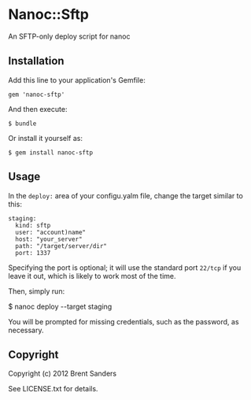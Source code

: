 # Nanoc::Sftp

An SFTP-only deploy script for nanoc

## Installation

Add this line to your application's Gemfile:

    gem 'nanoc-sftp'

And then execute:

    $ bundle

Or install it yourself as:

    $ gem install nanoc-sftp

## Usage

In the `deploy:` area of your configu.yalm file,
change the target similar to this:

    staging:
      kind: sftp
      user: "account)name"
      host: "your_server"
      path: "/target/server/dir"
      port: 1337

Specifying the port is optional; it will use
the standard port `22/tcp` if you leave it out, which is
likely to work most of the time.

Then, simply run:

$ nanoc deploy --target staging

You will be prompted for missing credentials, such
as the password, as necessary.


## Copyright

Copyright (c) 2012 Brent Sanders

See LICENSE.txt for details.

